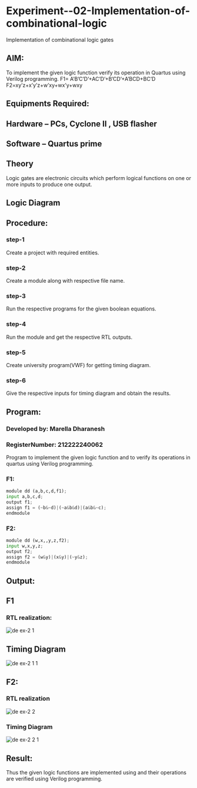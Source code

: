 # Experiment--02-Implementation-of-combinational-logic
Implementation of combinational logic gates
 
## AIM:
To implement the given logic function verify its operation in Quartus using Verilog programming.
 F1= A’B’C’D’+AC’D’+B’CD’+A’BCD+BC’D
F2=xy’z+x’y’z+w’xy+wx’y+wxy
 
 
 
## Equipments Required:
## Hardware – PCs, Cyclone II , USB flasher
## Software – Quartus prime


## Theory
 Logic gates are electronic circuits which perform logical functions on one or more inputs to produce one output.

## Logic Diagram
## Procedure:
### step-1

Create a project with required entities.
### step-2

Create a module along with respective file name.
### step-3

Run the respective programs for the given boolean equations.
### step-4

Run the module and get the respective RTL outputs.
### step-5

Create university program(VWF) for getting timing diagram.
### step-6
Give the respective inputs for timing diagram and obtain the results.
## Program:
### Developed by: Marella Dharanesh
### RegisterNumber: 212222240062


Program to implement the given logic function and to verify its operations in quartus using Verilog programming.
### F1:
```python
module dd (a,b,c,d,f1);
input a,b,c,d;
output f1;
assign f1 = (~b&~d)|(~a&b&d)|(a&b&~c);
endmodule 
```
### F2:
```python
module dd (w,x,,y,z,f2);
input w,x,y,z;
output f2;
assign f2 = (w&y)|(x&y)|(~y&z);
endmodule
```




## Output:
## F1
### RTL realization:
![de ex-2 1](https://user-images.githubusercontent.com/118707669/234770638-5f66b25a-6cb4-4361-ac6e-ebebd1fa4c27.png)


## Timing Diagram
![de ex-2 1 1](https://user-images.githubusercontent.com/118707669/234770668-4c0f94ae-f57d-461b-b83e-064668914725.png)


## F2:
### RTL realization
![de ex-2 2](https://user-images.githubusercontent.com/118707669/234770764-2b64b733-7e90-4fcb-9a8e-959044075481.png)

### Timing Diagram
![de ex-2 2 1](https://user-images.githubusercontent.com/118707669/234770789-045b6259-656c-40ac-bbf4-a6d1e157cafe.png)

## Result:
Thus the given logic functions are implemented using  and their operations are verified using Verilog programming.
